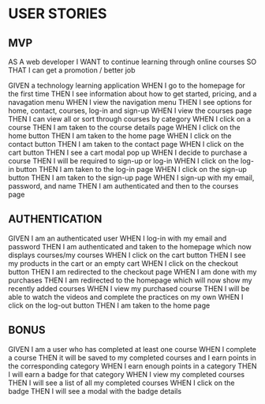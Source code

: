 # USER STORIES
## MVP 
AS A web developer
I WANT to continue learning through online courses
SO THAT I can get a promotion / better job

GIVEN a technology learning application
WHEN I go to the homepage for the first time
THEN I see information about how to get started, pricing, and a navagation menu
WHEN I view the navigation menu
THEN I see options for home, contact, courses, log-in and sign-up
WHEN I view the courses page
THEN I can view all or sort through courses by category
WHEN I click on a course
THEN I am taken to the course details page
WHEN I click on the home button
THEN I am taken to the home page
WHEN I click on the contact button
THEN I am taken to the contact page
WHEN I click on the cart button
THEN I see a cart modal pop up
WHEN I decide to purchase a course
THEN I will be required to sign-up or log-in
WHEN I click on the log-in button
THEN I am taken to the log-in page
WHEN I click on the sign-up button
THEN I am taken to the sign-up page
WHEN I sign-up with my email, password, and name
THEN I am authenticated and then to the courses page

## AUTHENTICATION
GIVEN I am an authenticated user
WHEN I log-in with my email and password
THEN I am authenticated and taken to the homepage which now displays courses/my courses
WHEN I click on the cart button
THEN I see my products in the cart or an empty cart
WHEN I click on the checkout button
THEN I am redirected to the checkout page
WHEN I am done with my purchases
THEN I am redirected to the homepage which will now show my recently added courses
WHEN I view my purchased course
THEN I will be able to watch the videos and complete the practices on my own 
WHEN I click on the log-out button
THEN I am taken to the home page

## BONUS
GIVEN I am a user who has completed at least one course
WHEN I complete a course
THEN it will be saved to my completed courses and I earn points in the corresponding category
WHEN I earn enough points in a category
THEN I will earn a badge for that category
WHEN I view my completed courses
THEN I will see a list of all my completed courses
WHEN I click on the badge
THEN I will see a modal with the badge details


